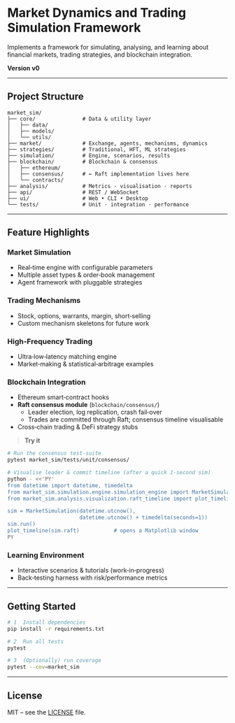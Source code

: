 # Market Dynamics and Trading Simulation Framework

Implements a framework for simulating, analysing, and learning about financial
markets, trading strategies, and blockchain integration.

**Version v0**

---

## Project Structure
```
market_sim/
├── core/               # Data & utility layer
│   ├── data/
│   ├── models/
│   └── utils/
├── market/             # Exchange, agents, mechanisms, dynamics
├── strategies/         # Traditional, HFT, ML strategies
├── simulation/         # Engine, scenarios, results
├── blockchain/         # Blockchain & consensus
│   ├── ethereum/
│   ├── consensus/      # ← Raft implementation lives here
│   └── contracts/
├── analysis/           # Metrics · visualisation · reports
├── api/                # REST / WebSocket
├── ui/                 # Web • CLI • Desktop
└── tests/              # Unit · integration · performance
```

---

## Feature Highlights

### Market Simulation
* Real‑time engine with configurable parameters  
* Multiple asset types & order‑book management  
* Agent framework with pluggable strategies  

### Trading Mechanisms
* Stock, options, warrants, margin, short‑selling  
* Custom mechanism skeletons for future work  

### High‑Frequency Trading
* Ultra‑low‑latency matching engine  
* Market‑making & statistical‑arbitrage examples  

### Blockchain Integration
* Ethereum smart‑contract hooks  
* **Raft consensus module** (`blockchain/consensus/`)  
  * Leader election, log replication, crash fail‑over  
  * Trades are committed through Raft; consensus timeline visualisable  
* Cross‑chain trading & DeFi strategy stubs  

> **Try it**

```bash
# Run the consensus test‑suite
pytest market_sim/tests/unit/consensus/

# Visualise leader & commit timeline (after a quick 1‑second sim)
python - <<'PY'
from datetime import datetime, timedelta
from market_sim.simulation.engine.simulation_engine import MarketSimulation
from market_sim.analysis.visualization.raft_timeline import plot_timeline

sim = MarketSimulation(datetime.utcnow(),
                       datetime.utcnow() + timedelta(seconds=1))
sim.run()
plot_timeline(sim.raft)           # opens a Matplotlib window
PY
```

### Learning Environment
* Interactive scenarios & tutorials (work‑in‑progress)  
* Back‑testing harness with risk/performance metrics  

---

## Getting Started

```bash
# 1  Install dependencies
pip install -r requirements.txt

# 2  Run all tests
pytest

# 3  (Optionally) run coverage
pytest --cov=market_sim
```

---

## License

MIT – see the [LICENSE](../LICENSE) file.

